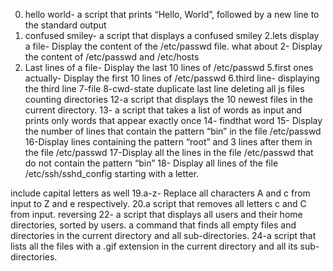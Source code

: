 0. hello world- a script that prints “Hello, World”, followed by a new line to the standard output
1. confused smiley- a script that displays a confused smiley
2.lets display a file- Display the content of the /etc/passwd file.
what about 2- Display the content of /etc/passwd and /etc/hosts
4. Last lines of a file- Display the last 10 lines of /etc/passwd
5.first ones actually- Display the first 10 lines of /etc/passwd
6.third line- displaying the third line
7-file
8-cwd-state
duplicate last line
deleting all js files
counting directories
12-a script that displays the 10 newest files in the current directory.
13-  a script that takes a list of words as input and prints only words that appear exactly once
14- findthat word
15- Display the number of lines that contain the pattern “bin” in the file /etc/passwd
16-Display lines containing the pattern “root” and 3 lines after them in the file /etc/passwd
17-Display all the lines in the file /etc/passwd that do not contain the pattern “bin”
18- Display all lines of the file /etc/ssh/sshd_config starting with a letter.



include capital letters as well
19.a-z- Replace all characters A and c from input to Z and e respectively.
20.a script that removes all letters c and C from input.
reversing
22- a script that displays all users and their home directories, sorted by users.
a command that finds all empty files and directories in the current directory and all sub-directories.
24-a script that lists all the files with a .gif extension in the current directory and all its sub-directories.
